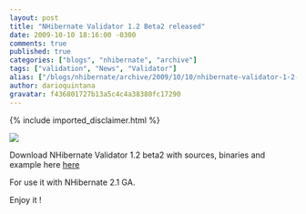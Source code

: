 ```yaml
---
layout: post
title: "NHibernate Validator 1.2 Beta2 released"
date: 2009-10-10 18:16:00 -0300
comments: true
published: true
categories: ["blogs", "nhibernate", "archive"]
tags: ["validation", "News", "Validator"]
alias: ["/blogs/nhibernate/archive/2009/10/10/nhibernate-validator-1-2-beta2-released.aspx"]
author: darioquintana
gravatar: f436801727b13a5c4c4a38380fc17290
---
```

{% include imported_disclaimer.html %}
<p><img src="http://darioquintana.com.ar/files/NHV-logo-white-background.png" />

</p>
<p>Download NHibernate Validator 1.2 beta2 with sources, binaries and example here <a href="https://sourceforge.net/projects/nhcontrib/files">here</a>

</p>
<p>For use it with NHibernate 2.1 GA.
</p>
<p>
Enjoy it !</p>
